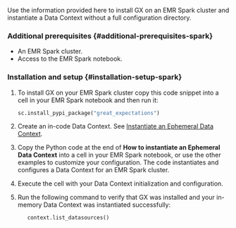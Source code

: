 Use the information provided here to install GX on an EMR Spark cluster and instantiate a Data Context without a full configuration directory.

### Additional prerequisites {#additional-prerequisites-spark}

- An EMR Spark cluster.
- Access to the EMR Spark notebook.

### Installation and setup {#installation-setup-spark}

1. To install GX on your EMR Spark cluster copy this code snippet into a cell in your EMR Spark notebook and then run it:

   ```python title="Python"
   sc.install_pypi_package("great_expectations")
   ```

2. Create an in-code Data Context. See [Instantiate an Ephemeral Data Context](/core/set_up_a_gx_environment/create_a_data_context.md?context_type=ephemeral#create-an-ephemeral-data-context).

3. Copy the Python code at the end of **How to instantiate an Ephemeral Data Context** into a cell in your EMR Spark notebook, or use the other examples to customize your configuration. The code instantiates and configures a Data Context for an EMR Spark cluster.

4. Execute the cell with your Data Context initialization and configuration.

5. Run the following command to verify that GX was installed and your in-memory Data Context was instantiated successfully:

   ```python title="Python"
      context.list_datasources()
   ```